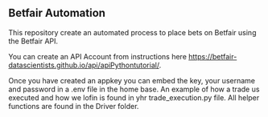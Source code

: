 ## Betfair Automation

This repository create an automated process to place bets on Betfair using the Betfair API.

You can create an API Account from instructions here https://betfair-datascientists.github.io/api/apiPythontutorial/.

Once you have created an appkey you can embed the key, your username and password in a .env file in the home base. An example of how a trade us executed and how we lofin is found in yhr trade_execution.py file. All helper functions are found in the Driver folder.  

